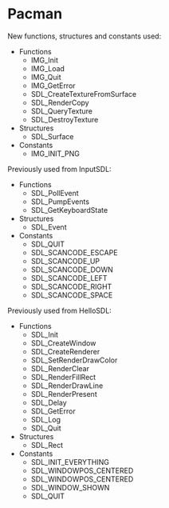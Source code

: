 # Pacman

New functions, structures and constants used:
- Functions
  - IMG_Init
  - IMG_Load
  - IMG_Quit
  - IMG_GetError
  - SDL_CreateTextureFromSurface
  - SDL_RenderCopy
  - SDL_QueryTexture
  - SDL_DestroyTexture
- Structures
  - SDL_Surface
- Constants
  - IMG_INIT_PNG

Previously used from InputSDL:
- Functions
  - SDL_PollEvent
  - SDL_PumpEvents
  - SDL_GetKeyboardState
- Structures
  - SDL_Event
- Constants
  - SDL_QUIT
  - SDL_SCANCODE_ESCAPE
  - SDL_SCANCODE_UP
  - SDL_SCANCODE_DOWN
  - SDL_SCANCODE_LEFT
  - SDL_SCANCODE_RIGHT
  - SDL_SCANCODE_SPACE

Previously used from HelloSDL:
- Functions
  - SDL_Init
  - SDL_CreateWindow
  - SDL_CreateRenderer
  - SDL_SetRenderDrawColor
  - SDL_RenderClear
  - SDL_RenderFillRect
  - SDL_RenderDrawLine
  - SDL_RenderPresent
  - SDL_Delay
  - SDL_GetError
  - SDL_Log
  - SDL_Quit
- Structures
  - SDL_Rect
- Constants
  - SDL_INIT_EVERYTHING
  - SDL_WINDOWPOS_CENTERED
  - SDL_WINDOWPOS_CENTERED
  - SDL_WINDOW_SHOWN
  - SDL_QUIT
